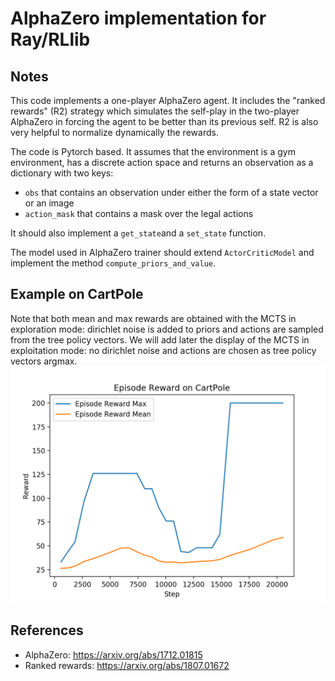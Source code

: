 # AlphaZero implementation for Ray/RLlib
## Notes

This code implements a one-player AlphaZero agent. It includes the "ranked rewards" (R2) strategy which simulates the self-play in the two-player AlphaZero in forcing the agent to be better than its previous self. R2 is also very helpful to normalize dynamically the rewards. 

The code is Pytorch based. It assumes that the environment is a gym environment, has a discrete action space and returns an observation as a dictionary with two keys:

 - `obs` that contains an observation under either the form of a state vector or an image
 - `action_mask` that contains a mask over the legal actions
 
 It should also implement a `get_state`and a `set_state` function.
 
 The model used in AlphaZero trainer should extend `ActorCriticModel` and implement the method `compute_priors_and_value`. 
 
## Example on CartPole

Note that both mean and max rewards are obtained with the MCTS in exploration mode: dirichlet noise is added to priors and actions are sampled from the tree policy vectors. We will add later the display of the MCTS in exploitation mode: no dirichlet noise and actions are chosen as tree policy vectors argmax.
![cartpole_plot](doc/cartpole_plot.png)

## References

- AlphaZero: https://arxiv.org/abs/1712.01815
- Ranked rewards: https://arxiv.org/abs/1807.01672
